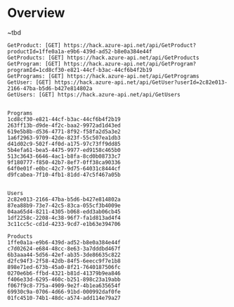 # Overview

~tbd




    GetProduct: [GET] https://hack.azure-api.net/api/GetProduct?productId=1ffe0a1a-e9b6-439d-ad52-b8e0a384e44f
    GetProducts: [GET] https://hack.azure-api.net/api/GetProducts
    GetProgram: [GET] https://hack.azure-api.net/api/GetProgram?programId=1cd8cf30-e821-44cf-b3ac-44cf6b4f2b19
    GetPrograms: [GET] https://hack.azure-api.net/api/GetPrograms
    GetUser: [GET] https://hack.azure-api.net/api/GetUser?userId=2c82e013-2166-47ba-b5d6-b427e814802a
    GetUsers: [GET] https://hack.azure-api.net/api/GetUsers


    Programs
    1cd8cf30-e821-44cf-b3ac-44cf6b4f2b19
    263ff13b-d9de-4f2c-baa2-9972ad1d43ed
    619e5b8b-d536-4771-8f92-f58fa2d5a3e2
    1a6f2963-9709-42de-823f-55c507ea1db3
    d41d02c9-502f-4f0d-a175-97c73ff9dd85
    5b4efa61-bea5-4475-9977-ed9158c465b0
    513c3643-6646-4ac1-b8fa-8cd0b08733c7
    9f180777-f850-42b7-8ef7-0ff38ca90336
    64f0e01f-e0bc-42c7-9d75-64031c8444cf
    d9fcabea-7f10-4fb1-81dd-47c5f467a05b


    Users
    2c82e013-2166-47ba-b5d6-b427e814802a
    87ea88b9-73e7-42c5-83ca-055cf3b4009e
    04aa65d4-8211-4305-b068-edd3ab06cb45
    1df2258c-2208-4c38-96f7-fa1d813ad4f4
    3c11cc5c-cd1d-4233-9cd7-e1b63e394706

    Products
    1ffe0a1a-e9b6-439d-ad52-b8e0a384e44f
    c7d02624-e684-48cc-8e63-3a7dddbd467f
    6b3aaa44-5d56-42ef-ab35-3de86635c822
    d2fc94f3-2f58-42db-84f5-6eecc9f7e1b8
    898e71ed-673b-45a0-8f21-7640187506fc
    0270e6b6-ffbd-4321-b81d-41379b9ea846
    f406e33d-6295-460c-b251-898c23a19abb
    f067f9c8-775a-4909-9e2f-4b1ea635654f
    69930c9a-0706-4d66-91bd-000992daf0fe
    01fc4510-74b1-48dc-a574-add114e79a27
